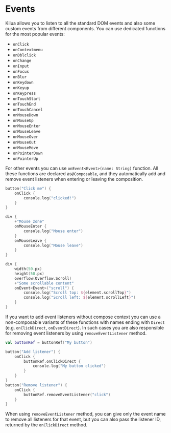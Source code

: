 # Events

Kilua allows you to listen to all the standard DOM events and also some custom events from different components. You can use dedicated functions for the most popular events:

* `onClick`
* `onContextmenu`
* `onDblclick`
* `onChange`
* `onInput`
* `onFocus`
* `onBlur`
* `onKeydown`
* `onKeyup`
* `onKeypress`
* `onTouchStart`
* `onTouchEnd`
* `onTouchCancel`
* `onMouseDown`
* `onMouseUp`
* `onMouseEnter`
* `onMouseLeave`
* `onMouseOver`
* `onMouseOut`
* `onMouseMove`
* `onPointerDown`
* `onPointerUp`

For other events you can use `onEvent<Event>(name: String)` function. All these functions are declared as`@Composable`, and they automatically add and remove event listeners when entering or leaving the composition.&#x20;

```kotlin
button("Click me") {
    onClick {
        console.log("clicked!")
    }
}

div {
    +"Mouse zone"
    onMouseEnter {
        console.log("Mouse enter")
    }
    onMouseLeave {
        console.log("Mouse leave")
    }
}

div {
    width(50.px)
    height(50.px)
    overflow(Overflow.Scroll)
    +"Some scrollable content"
    onEvent<Event>("scroll") {
        console.log("Scroll top: ${element.scrollTop}")
        console.log("Scroll left: ${element.scrollLeft}")
    }
}
```

If you want to add event listeners without compose context you can use a non-composable variants of these functions with names ending with `Direct` (e.g. `onClickDirect`, `onEventDirect`). In such cases you are also responsible for removing event listeners by using `removeEventListener` method.

```kotlin
val buttonRef = buttonRef("My button")

button("Add listener") {
    onClick {
        buttonRef.onClickDirect {
            console.log("My button clicked")
        }
    }
}
button("Remove listener") {
    onClick {
        buttonRef.removeEventListener("click")
    }
}
```

When using `removeEventListener` method, you can give only the event name to remove all listeners for that event, but you can also pass the listener ID, returned by the `onClickDirect` method.
